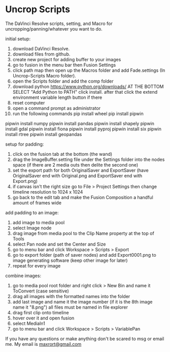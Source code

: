 # Uncrop Scripts
 The DaVinci Resolve scripts, setting, and Macro for uncropping/panning/whatever you want to do.

initial setup:
1. download DaVinci Resolve.
2. download files from github.
3. create new project for adding buffer to your images
4. go to fusion in the menu bar then Fusion Settings
5. click path map then open up the Macros folder and add Fade.settings (In Uncrop-Scripts Macro folder).
6. open the Scripts folder and add the comp folder
7. download python https://www.python.org/downloads/ AT THE BOTTOM SELECT "Add Python to PATH" click install. after that click the extend environment variable length button if there
8. reset computer
9. open a command prompt as administrator 
10. run the following commands
pip install wheel
pip install pipwin

pipwin install numpy
pipwin install pandas
pipwin install shapely
pipwin install gdal
pipwin install fiona
pipwin install pyproj
pipwin install six
pipwin install rtree
pipwin install geopandas


setup for padding:
1. click on the fusion tab at the bottom (the wand)
2. drag the ImageBuffer.setting file under the Settings folder into the nodes space (if there are 2 media outs then delite the second one)
3. set the export path for both OriginalSaver and ExportSaver (have OriginalSaver end with Original.png and ExportSaver end with Export.png)
4. if canvas isn't the right size go to File > Project Settings then change timeline resolution to 1024 x 1024
5. go back to the edit tab and make the Fusion Composition a handful amount of frames wide


add padding to an image:
1. add image to media pool
2. select Image node
3. drag image from media pool to the Clip Name property at the top of Tools
4. select Pan node and set the Center and Size
5. go to menu bar and click Workspace > Scripts > Export
6. go to export folder (path of saver nodes) and add Export0001.png to image generating software (keep other image for later)
7. repeat for every image


combine images:
1. go to media pool root folder and right click > New Bin and name it ToConvert (case sensitive)
2. drag all images with the formatted names into the folder
3. add last image and name it the image number (if it is the 8th image name it "8.png") all files must be named in file explorer
4. drag first clip onto timeline
5. hover over it and open fusion
6. select MediaIn1
7. go to menu bar and click Workspace > Scripts > VariablePan


If you have any questions or make anything don't be scared to msg or email me. My email is maxrort@gmail.com